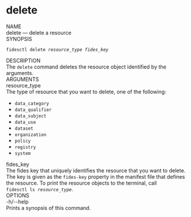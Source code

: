 <div id="cli-docs" class="cli">
  <h1>delete</h1>

  <div class="label">NAME</div>
  <div class="content">
    <span class="mono">delete</span> &mdash; delete a resource
  </div>

  <div class="label">SYNOPSIS</div>
  <div class="content">
    <pre><code>fidesctl delete <i>resource_type</i> <i>fides_key</i></code></pre>
  </div>

  <div class="label">DESCRIPTION</div>
  <div class="content">
    The <code>delete</code> command deletes the resource object identified by the arguments.
  </div>
  
  <div class="label">ARGUMENTS</div>
  <div class="content">
    <div class="monoi">
      resource_type
    </div>
    <div class="content">
      The type of resource that you want to delete, one of the following:
      <ul>
        <li><code>data_category</code></li>
        <li><code>data_qualifier</code></li>
        <li><code>data_subject</code></li>
        <li><code>data_use</code></li>
        <li><code>dataset</code></li>
        <li><code>organization</code></li>
        <li><code>policy</code></li>
        <li><code>registry</code></li>
        <li><code>system</code></li>
      </ul>
    </div>
  </div>
  <div class="content">
    <div class="monoi">
      fides_key
    </div>
    <div class="content">
      <div class="content">
        The fides key that uniquely identifies the resource that you want to delete. The key is given as the <code>fides&#8209;key</code> property in the manifest file that defines the resource. To print the resource objects to the terminal, call <code>fidesctl&nbsp;ls&nbsp;<i>resource_type</i></code>.
      </div>
    </div>
  </div>
  
  <div class="label">OPTIONS</div>
  <div class="content">
    <div class="mono">
      -h/--help
    </div>
    <div class="content">
      Prints a synopsis of this command.
    </div>
  </div>
</div>


